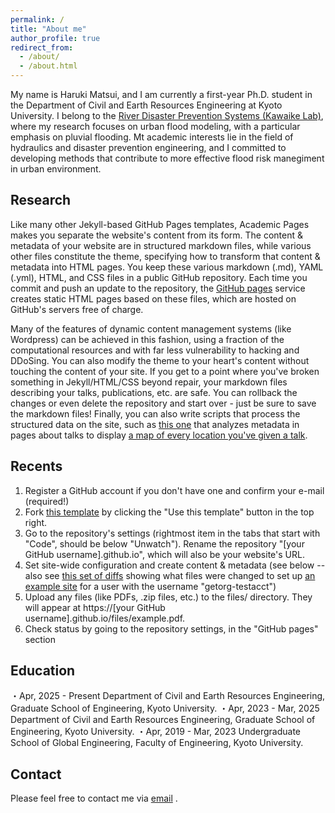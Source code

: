 ```yaml
---
permalink: /
title: "About me"
author_profile: true
redirect_from: 
  - /about/
  - /about.html
---
```


My name is Haruki Matsui, and I am currently a first-year Ph.D. student in the Department of Civil and Earth Resources Engineering at Kyoto University. I belong to the [River Disaster Prevention Systems (Kawaike Lab)](https://rcfcd.dpri.kyoto-u.ac.jp/rdps/default.html), where my research focuses on urban flood modeling, with a particular emphasis on pluvial flooding. Mt academic interests lie in the field of hydraulics and disaster prevention engineering, and I committed to developing methods that contribute to more effective flood risk manegiment in urban environment.

Research
------
Like many other Jekyll-based GitHub Pages templates, Academic Pages makes you separate the website's content from its form. The content & metadata of your website are in structured markdown files, while various other files constitute the theme, specifying how to transform that content & metadata into HTML pages. You keep these various markdown (.md), YAML (.yml), HTML, and CSS files in a public GitHub repository. Each time you commit and push an update to the repository, the [GitHub pages](https://pages.github.com/) service creates static HTML pages based on these files, which are hosted on GitHub's servers free of charge.

Many of the features of dynamic content management systems (like Wordpress) can be achieved in this fashion, using a fraction of the computational resources and with far less vulnerability to hacking and DDoSing. You can also modify the theme to your heart's content without touching the content of your site. If you get to a point where you've broken something in Jekyll/HTML/CSS beyond repair, your markdown files describing your talks, publications, etc. are safe. You can rollback the changes or even delete the repository and start over - just be sure to save the markdown files! Finally, you can also write scripts that process the structured data on the site, such as [this one](https://github.com/academicpages/academicpages.github.io/blob/master/talkmap.ipynb) that analyzes metadata in pages about talks to display [a map of every location you've given a talk](https://academicpages.github.io/talkmap.html).

Recents
------
1. Register a GitHub account if you don't have one and confirm your e-mail (required!)
1. Fork [this template](https://github.com/academicpages/academicpages.github.io) by clicking the "Use this template" button in the top right. 
1. Go to the repository's settings (rightmost item in the tabs that start with "Code", should be below "Unwatch"). Rename the repository "[your GitHub username].github.io", which will also be your website's URL.
1. Set site-wide configuration and create content & metadata (see below -- also see [this set of diffs](http://archive.is/3TPas) showing what files were changed to set up [an example site](https://getorg-testacct.github.io) for a user with the username "getorg-testacct")
1. Upload any files (like PDFs, .zip files, etc.) to the files/ directory. They will appear at https://[your GitHub username].github.io/files/example.pdf.  
1. Check status by going to the repository settings, in the "GitHub pages" section

Education
------
・Apr, 2025 - Present    Department of Civil and Earth Resources Engineering, Graduate School of Engineering, Kyoto University.
・Apr, 2023 - Mar, 2025  Department of Civil and Earth Resources Engineering, Graduate School of Engineering, Kyoto University.
・Apr, 2019 - Mar, 2023  Undergraduate School of Global Engineering, Faculty of Engineering, Kyoto University.

Contact
------
Please feel free to contact me via [email](matsui.haruki.75e@st.kyoto-u.ac.jp) .
